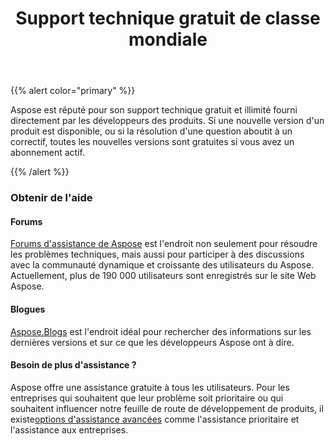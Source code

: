﻿---
title: Support technique gratuit de classe mondiale
type: docs
weight: 60
url: /fr/jasperreports/world-class-free-technical-support/
---
{{% alert color="primary" %}}

Aspose est réputé pour son support technique gratuit et illimité fourni directement par les développeurs des produits. Si une nouvelle version d'un produit est disponible, ou si la résolution d'une question aboutit à un correctif, toutes les nouvelles versions sont gratuites si vous avez un abonnement actif.

{{% /alert %}}

### **Obtenir de l'aide**

#### **Forums**

[Forums d'assistance de Aspose](https://forum.aspose.com/) est l'endroit non seulement pour résoudre les problèmes techniques, mais aussi pour participer à des discussions avec la communauté dynamique et croissante des utilisateurs du Aspose. Actuellement, plus de 190 000 utilisateurs sont enregistrés sur le site Web Aspose.

#### **Blogues**

[Aspose.Blogs](https://blog.aspose.com/) est l'endroit idéal pour rechercher des informations sur les dernières versions et sur ce que les développeurs Aspose ont à dire.

#### **Besoin de plus d'assistance ?**

 Aspose offre une assistance gratuite à tous les utilisateurs. Pour les entreprises qui souhaitent que leur problème soit prioritaire ou qui souhaitent influencer notre feuille de route de développement de produits, il existe[options d'assistance avancées](https://helpdesk.aspose.com/kb/faq/2-Developer-Business-Support-Key-Benefits-Conditions) comme l'assistance prioritaire et l'assistance aux entreprises.
